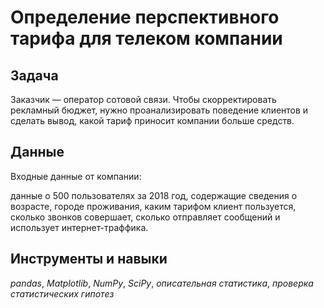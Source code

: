 # Определение перспективного тарифа для телеком компании

## Задача

Заказчик — оператор сотовой связи. Чтобы скорректировать рекламный бюджет, нужно проанализировать поведение клиентов и сделать вывод, какой тариф приносит компании больше средств. 

## Данные

Входные данные от компании: 

данные о 500 пользователях за 2018 год, содержащие сведения о возрасте, городе проживания, каким тарифом клиент пользуется, сколько звонков совершает, сколько отправляет сообщений и использует интернет-траффика. 

## Инструменты и навыки 
*pandas*, *Matplotlib*, *NumPy*, *SciPy*, *описательная статистика*, *проверка статистических гипотез*
